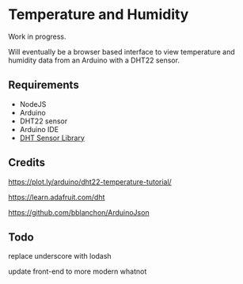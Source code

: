 # Temperature and Humidity

Work in progress.

Will eventually be a browser based interface to view temperature and humidity data from an Arduino with a DHT22 sensor.

## Requirements

- NodeJS
- Arduino
- DHT22 sensor
- Arduino IDE
- [DHT Sensor Library](https://github.com/adafruit/DHT-sensor-library)

## Credits

https://plot.ly/arduino/dht22-temperature-tutorial/

https://learn.adafruit.com/dht

https://github.com/bblanchon/ArduinoJson

## Todo

replace underscore with lodash

update front-end to more modern whatnot
